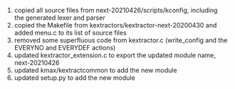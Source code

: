 1. copied all source files from next-20210426/scripts/kconfig, including the generated lexer and parser
2. copied the Makefile from kextractors/kextractor-next-20200430 and added menu.c to its list of source files
3. removed some superfluous code from kextractor.c (write_config and the EVERYNO and EVERYDEF actions)
4. updated kextractor_extension.c to export the updated module name, next-20210426
5. updated kmax/kextractcommon to add the new module
6. updated setup.py to add the new module
